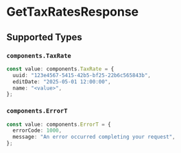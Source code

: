# GetTaxRatesResponse


## Supported Types

### `components.TaxRate`

```typescript
const value: components.TaxRate = {
  uuid: "123e4567-5415-42b5-bf25-22b6c565843b",
  editDate: "2025-05-01 12:00:00",
  name: "<value>",
};
```

### `components.ErrorT`

```typescript
const value: components.ErrorT = {
  errorCode: 1000,
  message: "An error occurred completing your request",
};
```

